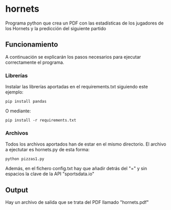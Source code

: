 # hornets
Programa python que crea un PDF con las estadísticas de los jugadores de los Hornets y la predicción del siguiente partido
## Funcionamiento
A continuación se explicarán los pasos necesarios para ejecutar correctamente el programa.
### Librerías
Instalar las librerías aportadas en el requirements.txt siguiendo este ejemplo:
```
pip install pandas
```
O mediante:
```
pip install -r requirements.txt
```
### Archivos
Todos los archivos aportados han de estar en el mismo directorio. El archivo a ejectutar es hornets.py de esta forma:
```
python pizzas1.py
```
Además, en el fichero config.txt hay que añadir detrás del "=" y sin espacios la clave de la API "sportsdata.io"
## Output
Hay un archivo de salida que se trata del PDF llamado "hornets.pdf"
